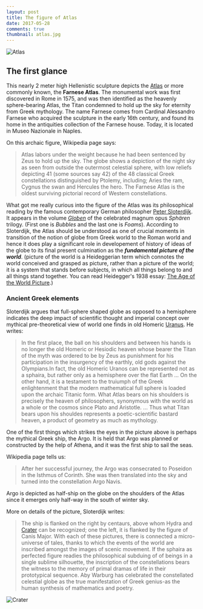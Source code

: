 ```yaml
---
layout: post
title: The figure of Atlas
date: 2017-05-28
comments: true
thumbnail: atlas.jpg
---
```



<div class="thumbnail">	<img src="{{ site.baseurl }}/images/atlas.jpg" alt="Atlas" >	</div>


## The first glance 

This nearly 2 meter high Hellenistic sculpture depicts the [Atlas][1] or more commonly known, the **Farnese Atlas**. The monumental work was first discovered in Rome in 1575, and was then identified as the heavenly sphere-bearing Atlas, the Titan condemned to hold up the sky for eternity from Greek mythology. The name Farnese comes from Cardinal Alessandro Farnese who acquired the sculpture in the early 16th century, and found its home in the antiquities collection of the Farnese house. Today, it is located in Museo Nazionale in Naples.    


On this archaic figure, Wikipedia page says: 

>Atlas labors under the weight because he had been sentenced by Zeus to hold up the sky. The globe shows a depiction of the night sky as seen from outside the outermost celestial sphere, with low reliefs depicting 41 (some sources say 42) of the 48 classical Greek constellations distinguished by Ptolemy, including; Aries the ram, Cygnus the swan and Hercules the hero. The Farnese Atlas is the oldest surviving pictorial record of Western constellations.

What got me really curious into the figure of the Atlas was its philosophical reading by the famous contemporary German philosopher [Peter Sloterdijk][2]. It appears in the volume [_Globen_][3] of the celebrated magnum opus _Sphären_ trilogy. (First one is _Bubbles_ and the last one is _Foams_). According to Sloterdijk, the Atlas should be understood as one of crucial moments in transition of the notion of globe from Greek world to the Roman world and hence it does play a significant role in developement of history of ideas of the globe to its final present culmination as the _**fundamental picture of the world**_. (picture of the world is a Heideggerian term which connotes the world conceived and grasped as picture, rather than a picture of the world; it is a system that stands before subjects, in which all things belong to and all things stand together. You can read Heidegger's 1938 essay: [The Age of the World Picture][5].)

### Ancient Greek elements 

Sloterdijk argues that full-sphere shaped globe as opposed to a hemisphere indicates the deep impact of scientific thought and imperial concept over mythical pre-theoretical view of world one finds in old Homeric [Uranus][7]. He writes: 

> In the first place, the ball on his shoulders and between his hands is no longer the old Homeric or Hesiodic heaven whose bearer the Titan of the myth was ordered to be by Zeus as punishment for his participation in the insurgency of the earthly, old gods against the Olympians.In fact, the old Homeric Uranos can be represented not as a sphaira, but rather only as a hemisphere over the flat Earth ... On the other hand, it is a testament to the truiumph of the Greek enlightenment that the modern mathematical full sphere is loaded upon the archaic Titanic form. What Atlas bears on his shoulders is precisely the heaven of philosophers, synonymous with the world as a whole or the cosmos since Plato and Aristotle. ... Thus what Titan bears upon his shouldes represents a poetic-scientific bastard heaven, a product of geometry as much as mythology.     



One of the first things which strikes the eyes in the picture above is perhaps the mythical Greek ship, the Argo. It is held that Argo was planned or constructed by the help of Athena, and it was the first ship to sail the seas. 

Wikipedia page tells us:

>After her successful journey, the Argo was consecrated to Poseidon in the Isthmus of Corinth. She was then translated into the sky and turned into the constellation Argo Navis.

Argo is depicted as half-ship on the globe on the shoulders of the Atlas since it emerges only half-way in the south of winter sky. 


More on details of the picture, Sloterdijk writes: 

> The ship is flanked on the right by centaurs, above whom Hydra and [Crater][6] can be recognized; one the left, it is flanked by the figure of Canis Major. With each of these pictures, there is connected a micro-universe of tales, thanks to which the events of the world are inscribed amongst the images of scenic movement. If the sphaira as perfected figure readies the philosophical subduing of of beings in a single sublime silhouette, the inscription of the constellations bears the witness to the memory of primal dramas of life in their prototypical sequence. Aby Warburg has celebrated the constellated celestial globe as the true manifestation of Greek genius-as the human synthesis of mathematics and poetry. 


<div class="thumbnail">	<img src="{{ site.baseurl }}/images/Hydra-Crater.jpg" alt="Crater" >	</div>







[1]: https://wiki2.org/en/Atlas_(mythology)
[2]: https://mitpress.mit.edu/authors/peter-sloterdijk
[3]: https://mitpress.mit.edu/books/globes
[4]: http://culturalpolitics.dukejournals.org/content/3/3/393.short
[5]: http://www2.fiu.edu/~ereserve/010037770-1.pdf
[6]: https://wiki2.org/en/Crater_(constellation)
[7]: https://wiki2.org/en/Uranus_(mythology)
